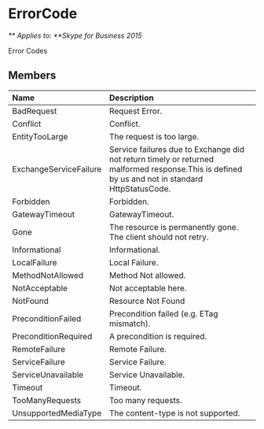 
# ErrorCode


_** Applies to: **Skype for Business 2015_

Error Codes

## Members



| <strong>Name</strong>  | <strong>Description</strong>                                                                                                                    |
|:-----------------------|:------------------------------------------------------------------------------------------------------------------------------------------------|
| BadRequest             | Request Error.                                                                                                                                  |
| Conflict               | Conflict.                                                                                                                                       |
| EntityTooLarge         | The request is too large.                                                                                                                       |
| ExchangeServiceFailure | Service failures due to Exchange did not return timely or returned malformed response.This is defined by us and not in standard HttpStatusCode. |
| Forbidden              | Forbidden.                                                                                                                                      |
| GatewayTimeout         | GatewayTimeout.                                                                                                                                 |
| Gone                   | The resource is permanently gone. The client should not retry.                                                                                  |
| Informational          | Informational.                                                                                                                                  |
| LocalFailure           | Local Failure.                                                                                                                                  |
| MethodNotAllowed       | Method Not allowed.                                                                                                                             |
| NotAcceptable          | Not acceptable here.                                                                                                                            |
| NotFound               | Resource Not Found                                                                                                                              |
| PreconditionFailed     | Precondition failed (e.g. ETag mismatch).                                                                                                       |
| PreconditionRequired   | A precondition is required.                                                                                                                     |
| RemoteFailure          | Remote Failure.                                                                                                                                 |
| ServiceFailure         | Service Failure.                                                                                                                                |
| ServiceUnavailable     | Service Unavailable.                                                                                                                            |
| Timeout                | Timeout.                                                                                                                                        |
| TooManyRequests        | Too many requests.                                                                                                                              |
| UnsupportedMediaType   | The content-type is not supported.                                                                                                              |

